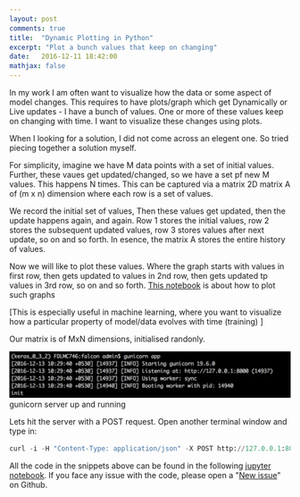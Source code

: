 ```yaml
---
layout: post
comments: true
title:  "Dynamic Plotting in Python"
excerpt: "Plot a bunch values that keep on changing"
date:   2016-12-11 18:42:00
mathjax: false
---
```


In my work I am often want to visualize how the data or some aspect of model changes. This requires to have plots/graph which get Dynamically or Live updates - I have a bunch of values. One or more of these values keep on changing with time. I want to visualize these changes using plots. 

When I looking for a solution, I did not come across an elegent one. So tried piecing together a solution myself.

For simplicity, imagine we have M data points with a set of initial values. Further, these vaues get updated/changed, so we have a set pf new M values. This happens N times. This can be captured via a matrix 2D matrix A of (m x n) dimension where each row is a set of values. 

We record the initial set of values, Then these values get updated, then the update happens again, and again. Row 1 stores the initial values, row 2 stores the subsequent updated values, row 3 stores values after next update, so on and so forth. In esence, the matrix A stores the entire history of values. 

Now we will like to plot these values. Where the graph starts with values in first row, then gets updated to values in 2nd row, then gets updated tp values in 3rd row, so on and so forth. [This notebook](https://github.com/anujgupta82/Musings/blob/master/Dynamic%20or%20Live%20update%20of%20a%20Plot.ipynb) is about how to plot such graphs


[This is especially useful in machine learning, where you want to visualize how a particular property of model/data evolves with time (training) ]

Our matrix is of MxN dimensions, initialised randonly. 







<div class="imgcap">
<img src="/assets/ml_models_2/image_1.png">
<div class="thecap">gunicorn server up and running</div>
</div>

Lets hit the server with a POST request. Open another terminal window and type in:

```python
curl -i -H "Content-Type: application/json" -X POST http://127.0.0.1:8000/hi
```




All the code in the snippets above can be found in the following [jupyter notebook](https://github.com/anujgupta82/Musings/blob/master/Dynamic%20or%20Live%20update%20of%20a%20Plot.ipynb). If you face any issue with the code, please open a "[New issue](https://github.com/anujgupta82/Musings/issues)" on Github. 

